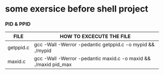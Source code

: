 # some exersice before shell project

### PID & PPID 

| FILE | HOW TO EXCECUTE THE FILE |
| ------------- | ------------- |
| getppid.c | gcc -Wall -Werror -pedantic getppid.c -o mypid && ./mypid |
| maxid.c | gcc -Wall -Werror -pedantic maxid.c -o maxid && ./maxid pid_max |

